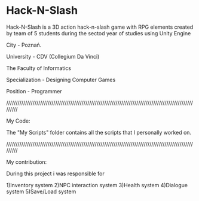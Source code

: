 # Hack-N-Slash
Hack-N-Slash is a 3D action hack-n-slash game with RPG elements created by team of 5 students during the sectod year of studies using Unity Engine

City - Poznań.

University - CDV (Collegium Da Vinci)

The Faculty of Informatics

Specialization - Designing Computer Games

Position - Programmer

/////////////////////////////////////////////////////////////////////////////////////////////////////////


My Code:

The "My Scripts" folder contains all the scripts that I personally worked on.

/////////////////////////////////////////////////////////////////////////////////////////////////////////

My contribution:

During this project i was responsible for 

1)Inventory system
2)NPC interaction system
3)Health system
4)Dialogue system
5)Save/Load system
